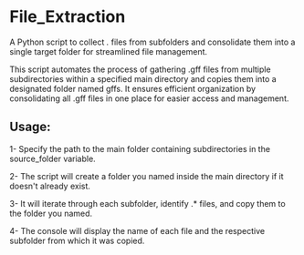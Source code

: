 # File_Extraction

A Python script to collect *.* files from subfolders and consolidate them into a single target folder for streamlined file management.

This script automates the process of gathering .gff files from multiple subdirectories within a specified main directory and copies them into a designated folder named gffs. It ensures efficient organization by consolidating all .gff files in one place for easier access and management.

## Usage:

1- Specify the path to the main folder containing subdirectories in the source_folder variable.

2- The script will create a folder you named inside the main directory if it doesn't already exist.

3- It will iterate through each subfolder, identify .* files, and copy them to the folder you named.

4- The console will display the name of each file and the respective subfolder from which it was copied.
